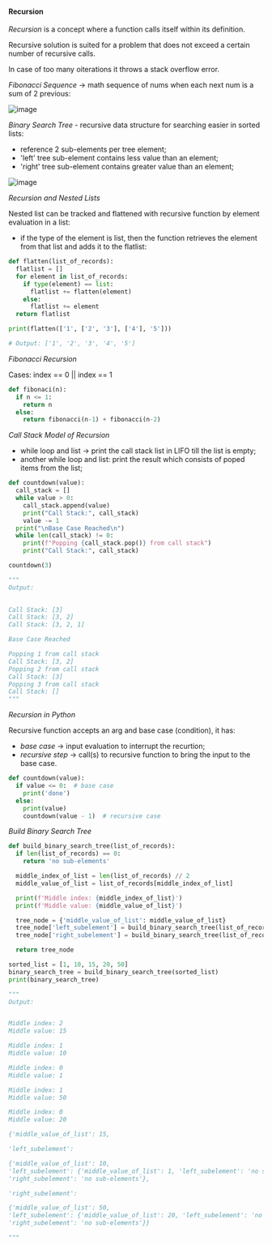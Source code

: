 #### Recursion

_Recursion_ is a concept where a function calls itself within its definition.

Recursive solution is suited for a problem that does not exceed a certain number of recursive calls.

In case of too many oiterations it throws a stack overflow error.

_Fibonacci Sequence_ -> math sequence of nums when each next num is a sum of 2 previous:

![image](https://github.com/user-attachments/assets/b25dab43-7822-4a03-9560-c4ec071ab342)




_Binary Search Tree_ - recursive data structure for searching easier in sorted lists:
* reference 2 sub-elements per tree element;
* 'left' tree sub-element contains less value than an element;
* 'right' tree sub-element contains greater value than an element;

![image](https://github.com/user-attachments/assets/2bae12b0-877f-42dc-91c5-6dc88c9ad063)



_Recursion and Nested Lists_

Nested list can be tracked and flattened with recursive function by element evaluation in a list:
* if the type of the element is list, then the function retrieves the element from that list and adds it to the flatlist:

```python
def flatten(list_of_records):
  flatlist = []
  for element in list_of_records:
    if type(element) == list:
      flatlist += flatten(element)
    else:
      flatlist += element
  return flatlist

print(flatten(['1', ['2', '3'], ['4'], '5']))

# Output: ['1', '2', '3', '4', '5']
```


_Fibonacci Recursion_

Cases: index == 0 || index == 1

```python
def fibonaci(n):
  if n <= 1:
    return n
  else:
    return fibonacci(n-1) + fibonacci(n-2)
```


_Call Stack Model of Recursion_

* while loop and list -> print the call stack list in LIFO till the list is empty;
* another while loop and list: print the result which consists of poped items from the list;

```python
def countdown(value):
  call_stack = []
  while value > 0:
    call_stack.append(value)
    print("Call Stack:", call_stack)
    value -= 1
  print("\nBase Case Reached\n")
  while len(call_stack) != 0:
    print(f"Popping {call_stack.pop()} from call stack")
    print("Call Stack:", call_stack)

countdown(3)

"""
Output:

    
Call Stack: [3]
Call Stack: [3, 2]
Call Stack: [3, 2, 1]

Base Case Reached

Popping 1 from call stack
Call Stack: [3, 2]
Popping 2 from call stack
Call Stack: [3]
Popping 3 from call stack
Call Stack: []
"""
```

_Recursion in Python_

Recursive function accepts an arg and base case (condition), it has:
* _base case_ -> input evaluation to interrupt the recurtion;
* _recursive step_ -> call(s) to recursive function to bring the input to the base case.

```python
def countdown(value):
  if value <= 0:  # base case
    print('done')
  else:
    print(value)
    countdown(value - 1)  # recursive case
```


_Build Binary Search Tree_

```python
def build_binary_search_tree(list_of_records):
  if len(list_of_records) == 0:
    return 'no sub-elements'

  middle_index_of_list = len(list_of_records) // 2
  middle_value_of_list = list_of_records[middle_index_of_list]

  print(f'Middle index: {middle_index_of_list}')
  print(f'Middle value: {middle_value_of_list}')

  tree_node = {'middle_value_of_list': middle_value_of_list}
  tree_node['left_subelement'] = build_binary_search_tree(list_of_records[ : middle_index_of_list])
  tree_node['right_subelement'] = build_binary_search_tree(list_of_records[middle_index_of_list+1 : ])

  return tree_node

sorted_list = [1, 10, 15, 20, 50]
binary_search_tree = build_binary_search_tree(sorted_list)
print(binary_search_tree)

"""
Output:


Middle index: 2
Middle value: 15

Middle index: 1
Middle value: 10

Middle index: 0
Middle value: 1

Middle index: 1
Middle value: 50

Middle index: 0
Middle value: 20

{'middle_value_of_list': 15,

'left_subelement':

{'middle_value_of_list': 10,
'left_subelement': {'middle_value_of_list': 1, 'left_subelement': 'no sub-elements', 'right_subelement': 'no sub-elements'},
'right_subelement': 'no sub-elements'},

'right_subelement':

{'middle_value_of_list': 50,
'left_subelement': {'middle_value_of_list': 20, 'left_subelement': 'no sub-elements', 'right_subelement': 'no sub-elements'},
'right_subelement': 'no sub-elements'}}

"""
```



